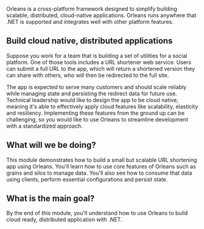 Orleans is a cross-platform framework designed to simplify building scalable, distributed, cloud-native applications. Orleans runs anywhere that .NET is supported and integrates well with other platform features.

## Build cloud native, distributed applications

Suppose you work for a team that is building a set of utilities for a social platform. One of those tools includes a URL shortener web service. Users can submit a full URL to the app, which will return a shortened version they can share with others, who will then be redirected to the full site.

The app is expected to serve many customers and should scale reliably while managing state and persisting the redirect data for future use. Technical leadership would like to design the app to be cloud native, meaning it's able to effectively apply cloud features like scalability, elasticity and resiliency. Implementing these features from the ground up can be challenging, so you would like to use Orleans to streamline development with a standardized approach.

## What will we be doing?

This module demonstrates how to build a small but scalable URL shortening app using Orleans. You'll learn how to use core features of Orleans such as grains and silos to manage data. You'll also see how to consume that data using clients, perform essential configurations and persist state.

## What is the main goal?

By the end of this module, you'll understand how to use Orleans to build cloud ready, distributed application with .NET.
